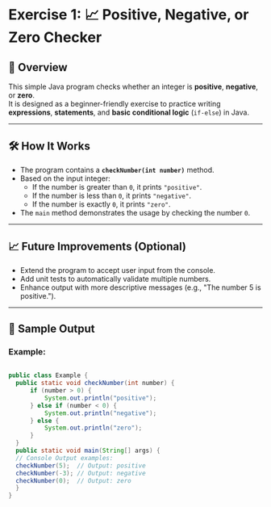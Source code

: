 # Exercise 1: 📈 Positive, Negative, or Zero Checker

## 📝 Overview

This simple Java program checks whether an integer is **positive**, **negative**, or **zero**.  
It is designed as a beginner-friendly exercise to practice writing **expressions**, 
**statements**, and **basic conditional logic** (`if-else`) in Java.

---

## 🛠️ How It Works

- The program contains a **`checkNumber(int number)`** method.
- Based on the input integer:
    - If the number is greater than `0`, it prints `"positive"`.
    - If the number is less than `0`, it prints `"negative"`.
    - If the number is exactly `0`, it prints `"zero"`.
- The `main` method demonstrates the usage by checking the number `0`.

---

## 📈 Future Improvements (Optional)
- Extend the program to accept user input from the console.
- Add unit tests to automatically validate multiple numbers.
- Enhance output with more descriptive messages (e.g., "The number 5 is positive.").

---

## 🚀 Sample Output

### Example:

```java

public class Example {
  public static void checkNumber(int number) {
      if (number > 0) {
          System.out.println("positive");
      } else if (number < 0) {
          System.out.println("negative");
      } else {
          System.out.println("zero");
      }
  }
  public static void main(String[] args) {
  // Console Output examples:
  checkNumber(5);  // Output: positive
  checkNumber(-3); // Output: negative
  checkNumber(0);  // Output: zero
  }
}